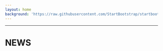 ```yaml
---
layout: home
background: 'https://raw.githubusercontent.com/StartBootstrap/startbootstrap-clean-blog-jekyll/refs/heads/master/img/bg-post.jpg'
---
```




---

# NEWS
